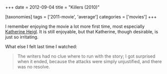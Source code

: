 +++
date = 2012-09-04
title = "Killers (2010)"

[taxonomies]
tags = ['2011-movie', 'average']
categories = ['movies']
+++

I remember enjoying the movie a lot more first time, most especially
[Katherine Heigl]. It is still enjoyable, but that Katherine, though
desirable, is just so irritating.

What else I felt last time I watched:

> The writers had no clue where to run with the story; I got surprised
> when it ended, because the attacks were simply unjustified, and there
> was no resolve.

  [Katherine Heigl]: http://en.wikipedia.org/wiki/Katherine_Heigl
